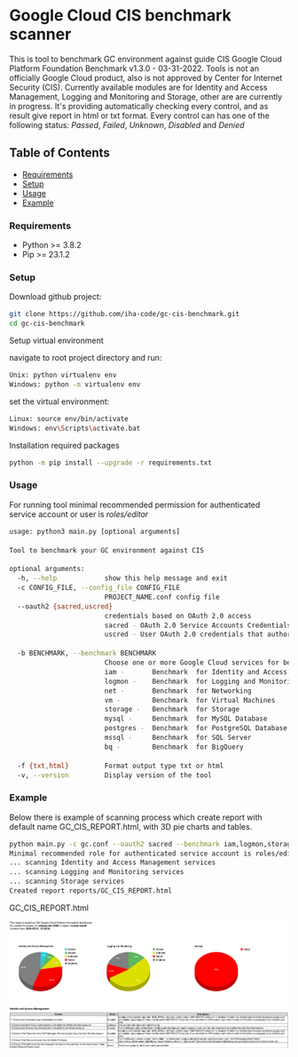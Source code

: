 # Google Cloud CIS benchmark scanner

This is tool to benchmark GC environment against guide CIS Google Cloud Platform Foundation Benchmark v1.3.0 - 03-31-2022.
Tools is not an officially Google Cloud product, also is not approved by Center for Internet Security (CIS).
Currently available modules are for Identity and Access Management, Logging and Monitoring and Storage, other are are currently in progress. 
It's providing automatically checking every control, and as result give report in html or txt format. Every control can has one of the following status:
_Passed_, _Failed_, _Unknown_, _Disabled_ and _Denied_

## Table of Contents

- [Requirements](#requirements)
- [Setup](#setup)
- [Usage](#usage)
- [Example](#example)


### Requirements

* Python >= 3.8.2
* Pip >= 23.1.2

### Setup

Download github project:
```bash
git clone https://github.com/iha-code/gc-cis-benchmark.git
cd gc-cis-benchmark
```
Setup virtual environment 

navigate to root project directory and run: 

```bash
Unix: python virtualenv env
Windows: python -m virtualenv env
```

set the virtual environment:

```bash
Linux: source env/bin/activate
Windows: env\Scripts\activate.bat
```

Installation required packages
```bash
python -m pip install --upgrade -r requirements.txt
```


### Usage
For running tool minimal recommended permission for authenticated service account or user is _roles/editor_

```bash
usage: python3 main.py [optional arguments]

Tool to benchmark your GC environment against CIS

optional arguments:
  -h, --help            show this help message and exit
  -c CONFIG_FILE, --config_file CONFIG_FILE
                        PROJECT_NAME.conf config file
  --oauth2 {sacred,uscred}
                        credentials based on OAuth 2.0 access
                        sacred - OAuth 2.0 Service Accounts Credentials
                        uscred - User OAuth 2.0 credentials that authorize access to a user’s data

  -b BENCHMARK, --benchmark BENCHMARK
                        Choose one or more Google Cloud services for benchmark,
                        iam -       Benchmark  for Identity and Access Management
                        logmon -    Benchmark  for Logging and Monitoring
                        net -       Benchmark  for Networking
                        vm -        Benchmark  for Virtual Machines
                        storage -   Benchmark  for Storage
                        mysql -     Benchmark  for MySQL Database
                        postgres -  Benchmark  for PostgreSQL Database
                        mssql -     Benchmark  for SQL Server
                        bq -        Benchmark  for BigQuery

  -f {txt,html}         Format output type txt or html
  -v, --version         Display version of the tool
```

### Example
Below there is example of scanning process which create report with default name GC_CIS_REPORT.html, with 3D pie charts and tables. 
```bash
python main.py -c gc.conf --oauth2 sacred --benchmark iam,logmon,storage -f html
Minimal recommended role for authenticated service account is roles/editor
... scanning Identity and Access Management services
... scanning Logging and Monitoring services
... scanning Storage services
Created report reports/GC_CIS_REPORT.html
```
GC_CIS_REPORT.html

![HTML REPORT](report.png)

